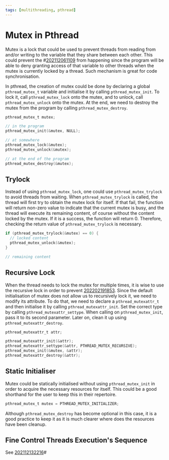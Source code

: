 ```yaml
---
tags: [multithreading, pthread]
---
```


# Mutex in Pthread

Mutex is a lock that could be used to prevent threads from reading from and/or
writing to the variable that they share between each other. This could prevent
the #[202112061109](202112061109.md) from happening since the program will be able to deny
granting access of that variable to other threads when the mutex is currently
locked by a thread. Such mechanism is great for code synchronisation.

In pthread, the creation of mutex could be done by declaring a global
`pthread_mutex_t` variable and initialise it by calling `pthread_mutex_init`. To
lock it, call `pthread_mutex_lock` onto the mutex, and to unlock, call
`pthread_mutex_unlock` onto the mutex. At the end, we need to destroy the mutex
from the program by calling `pthread_mutex_destroy`.

```c
pthread_mutex_t mutex;

// in the program
pthread_mutex_init(&mutex, NULL);

// at somewhere
pthread_mutex_lock(&mutex);
pthread_mutex_unlock(&mutex);

// at the end of the program
pthread_mutex_destroy(&mutex);
```

## Trylock

Instead of using `pthread_mutex_lock`, one could use `pthread_mutex_trylock` to
avoid threads from waiting. When `pthread_mutex_trylock` is called, the thread
will first try to obtain the mutex lock for itself. If that fail, the function
will return non-zero value to indicate that the current mutex is busy, and the
thread will execute its remaining content, of course without the content locked
by the mutex. If it is a success, the function will return 0. Therefore,
checking the return value of `pthread_mutex_trylock` is necessary.

```c
if (pthread_mutex_trylock(&mutex) == 0) {
  // locked content
  pthread_mutex_unlock(&mutex);
}

// remaining content
```

## Recursive Lock

When the thread needs to lock the mutex for multiple times, it is wise to use
the recursive lock in order to prevent [202202191853](202202191853.md). Since
the default initialisation of mutex does not allow us to recursively lock it, we
need to modify its attribute. To do that, we need to declare a
`pthread_mutexattr_t` and then initialise it by calling
`pthread_mutexattr_init`. Set the correct type by calling
`pthread_mutexattr_settype`. When calling on `pthread_mutex_init`, pass it to
its second parameter. Later on, clean it up using `pthread_mutexattr_destroy`.

```c
pthread_mutexattr_t attr;

pthread_mutexattr_init(&attr);
pthread_mutexattr_settype(&attr, PTHREAD_MUTEX_RECURSIVE);
pthread_mutex_init(&mutex, &attr);
pthread_mutexattr_destroy(&attr);
```

## Static Initialiser

Mutex could be statically initialised without using `pthread_mutex_init` in
order to acquire the necessary resources for itself. This could be a good
shorthand for the user to keep this in their repertoire.

```c
pthread_mutex_t mutex = PTHREAD_MUTEX_INITIALIZER;
```

Although `pthread_mutex_destroy` has become optional in this case, it is a good
practice to keep it as it is much clearer where does the resources have been
cleanup.

## Fine Control Threads Execution's Sequence

See [202112132216](202112132216.md)#
